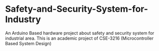 # Safety-and-Security-System-for-Industry
An Arduino Based hardware project about safety and security system for industrial area. This is an academic project of CSE-3216 (Microcontroller Based System Design)
